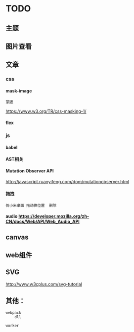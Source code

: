 # TODO

## 主题
## 图片查看


## 文章

### css 

#### mask-image	
	蒙版
https://www.w3.org/TR/css-masking-1/
#### flex 


### js
#### babel
#### AST相关
#### Mutation Observer API
http://javascript.ruanyifeng.com/dom/mutationobserver.html

#### 拖拽
	仿小米桌面 拖动换位置  删除

#### audio https://developer.mozilla.org/zh-CN/docs/Web/API/Web_Audio_API


## canvas

## web组件

## SVG
http://www.w3cplus.com/svg-tutorial

## 其他：
	webpack
		dll

	worker

